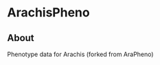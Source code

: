 <!--  Original in README
# AraPheno  
AraPheno python code based on Django 1.9.6.   
-->  
# ArachisPheno  

## About  
Phenotype data for Arachis (forked from AraPheno)


